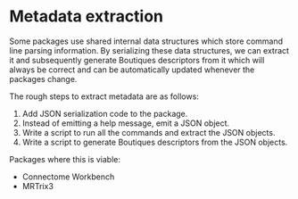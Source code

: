 # Metadata extraction

Some packages use shared internal data structures which store command line parsing information. By serializing these data structures, we can extract it and subsequently generate Boutiques descriptors from it which will always be correct and can be automatically updated whenever the packages change.

The rough steps to extract metadata are as follows:

1. Add JSON serialization code to the package.
2. Instead of emitting a help message, emit a JSON object.
3. Write a script to run all the commands and extract the JSON objects.
4. Write a script to generate Boutiques descriptors from the JSON objects.

Packages where this is viable:

- Connectome Workbench
- MRTrix3
